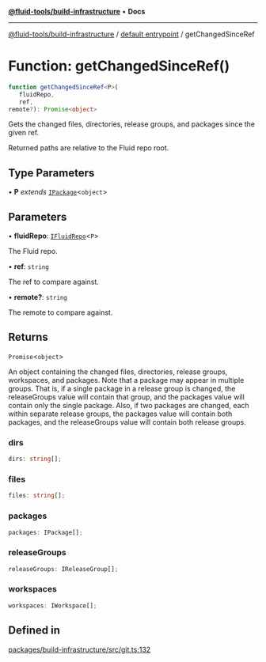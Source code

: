 [**@fluid-tools/build-infrastructure**](../../README.md) • **Docs**

***

[@fluid-tools/build-infrastructure](../../README.md) / [default entrypoint](../README.md) / getChangedSinceRef

# Function: getChangedSinceRef()

```ts
function getChangedSinceRef<P>(
   fluidRepo, 
   ref, 
remote?): Promise<object>
```

Gets the changed files, directories, release groups, and packages since the given ref.

Returned paths are relative to the Fluid repo root.

## Type Parameters

• **P** *extends* [`IPackage`](../interfaces/IPackage.md)\<`object`\>

## Parameters

• **fluidRepo**: [`IFluidRepo`](../interfaces/IFluidRepo.md)\<`P`\>

The Fluid repo.

• **ref**: `string`

The ref to compare against.

• **remote?**: `string`

The remote to compare against.

## Returns

`Promise`\<`object`\>

An object containing the changed files, directories, release groups, workspaces, and packages. Note that a
package may appear in multiple groups. That is, if a single package in a release group is changed, the releaseGroups
value will contain that group, and the packages value will contain only the single package. Also, if two packages are
changed, each within separate release groups, the packages value will contain both packages, and the releaseGroups
value will contain both release groups.

### dirs

```ts
dirs: string[];
```

### files

```ts
files: string[];
```

### packages

```ts
packages: IPackage[];
```

### releaseGroups

```ts
releaseGroups: IReleaseGroup[];
```

### workspaces

```ts
workspaces: IWorkspace[];
```

## Defined in

[packages/build-infrastructure/src/git.ts:132](https://github.com/microsoft/FluidFramework/blob/main/build-tools/packages/build-infrastructure/src/git.ts#L132)
